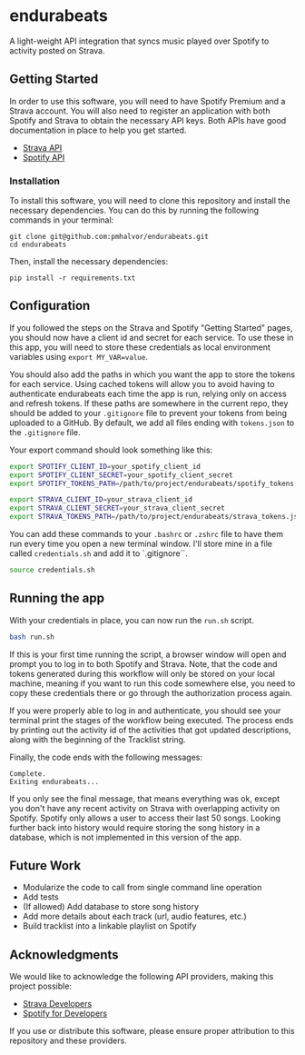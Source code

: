 # endurabeats
A light-weight API integration that syncs music played over Spotify to activity posted on Strava.



## Getting Started
In order to use this software, you will need to have Spotify Premium and a Strava account. You will also need to register an application with both Spotify and Strava to obtain the necessary API keys.
Both APIs have good documentation in place to help you get started.
- [Strava API](https://developers.strava.com/docs/getting-started/)
- [Spotify API](https://developer.spotify.com/documentation/web-api/)

### Installation
To install this software, you will need to clone this repository and install the necessary dependencies. You can do this by running the following commands in your terminal:
```
git clone git@github.com:pmhalvor/endurabeats.git
cd endurabeats
```

Then, install the necessary dependencies:
```
pip install -r requirements.txt
```

## Configuration
If you followed the steps on the Strava and Spotify "Getting Started" pages, you should now have a client id and secret for each service. To use these in this app, you will need to store these credentials as local environment variables using `export MY_VAR=value`.

You should also add the paths in which you want the app to store the tokens for each service. Using cached tokens will allow you to avoid having to authenticate endurabeats each time the app is run, relying only on access and refresh tokens. If these paths are somewhere in the current repo, they should be added to your `.gitignore` file to prevent your tokens from being uploaded to a GitHub. By default, we add all files ending with `tokens.json` to the `.gitignore` file.

Your export command should look something like this:
```bash
export SPOTIFY_CLIENT_ID=your_spotify_client_id
export SPOTIFY_CLIENT_SECRET=your_spotify_client_secret
export SPOTIFY_TOKENS_PATH=/path/to/project/endurabeats/spotify_tokens.json

export STRAVA_CLIENT_ID=your_strava_client_id
export STRAVA_CLIENT_SECRET=your_strava_client_secret
export STRAVA_TOKENS_PATH=/path/to/project/endurabeats/strava_tokens.json
```

You can add these commands to your `.bashrc` or `.zshrc` file to have them run every time you open a new terminal window.
I'll store mine in a file called `credentials.sh` and add it to `.gitignore``. 

```bash
source credentials.sh
```

## Running the app
With your credentials in place, you can now run the `run.sh` script.
```bash
bash run.sh
```

If this is your first time running the script, a browser window will open and prompt you to log in to both Spotify and Strava. Note, that the code and tokens generated during this workflow will only be stored on your local machine, meaning if you want to run this code somewhere else, you need to copy these credentials there or go through the authorization process again. 

If you were properly able to log in and authenticate, you should see your terminal print the stages of the workflow being executed. The process ends by printing out the activity id of the activities that got updated descriptions, along with the beginning of the Tracklist string. 

Finally, the code ends with the following messages:
```
Complete.
Exiting endurabeats...
```
If you only see the final message, that means everything was ok, except you don't have any recent activity on Strava with overlapping activity on Spotify. Spotify only allows a user to access their last 50 songs. Looking further back into history would require storing the song history in a database, which is not implemented in this version of the app.


## Future Work
- Modularize the code to call from single command line operation
- Add tests
- (If allowed) Add database to store song history
- Add more details about each track (url, audio features, etc.)
- Build tracklist into a linkable playlist on Spotify


## Acknowledgments

We would like to acknowledge the following API providers, making this project possible:

- [Strava Developers](https://developers.strava.com/)
- [Spotify for Developers](https://developer.spotify.com/)

If you use or distribute this software, please ensure proper attribution to this repository and these providers.
